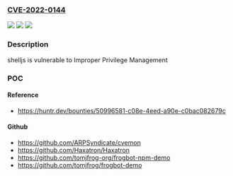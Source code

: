 ### [CVE-2022-0144](https://cve.mitre.org/cgi-bin/cvename.cgi?name=CVE-2022-0144)
![](https://img.shields.io/static/v1?label=Product&message=shelljs%2Fshelljs&color=blue)
![](https://img.shields.io/static/v1?label=Version&message=%3C%200.8.5%20&color=brighgreen)
![](https://img.shields.io/static/v1?label=Vulnerability&message=CWE-269%20Improper%20Privilege%20Management&color=brighgreen)

### Description

shelljs is vulnerable to Improper Privilege Management

### POC

#### Reference
- https://huntr.dev/bounties/50996581-c08e-4eed-a90e-c0bac082679c

#### Github
- https://github.com/ARPSyndicate/cvemon
- https://github.com/Haxatron/Haxatron
- https://github.com/tomjfrog-org/frogbot-npm-demo
- https://github.com/tomjfrog/frogbot-demo

